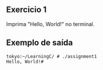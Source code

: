 ## Exercicio 1
Imprima "Hello, World!" no terminal. 

## Exemplo de saída
```terminal_session
tokyo:~/LearningC/ # ./assignment1                                        
Hello, World!#
```
